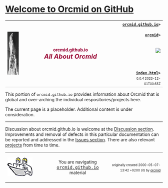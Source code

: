 <!-- index.md 0.0.4                 UTF-8                          2023-12-01
     ----1----|----2----|----3----|----4----|----5----|----6----|----7----|--*

                       ALL ABOUT ORCMID ON GITHUB
     -->

# [Welcome to Orcmid on GitHub](.)

<table border="0" width="100%">
  <tr>
    <td width="12%" align="left" height="6">
        <a href="./" target="_top">
           <img border="0" src="../images/F56xx04-SelfPortrait2-logo.png"
                width="172" height="137"
                alt="Self Portrait 2 - photographer in mirror"
                longdesc="An early selfie taken with my first SLR, a Praktika"
                />
        </a>
    </td>
    <td width="75%" height="6">
      <p align="center"><strong><font color="#990033">orcmid.github.io<br /><big><big><em>
		All About Orcmid</em></big></big></font></strong>
      </p>
    </td>
    <td width="13%" valign="middle" align="right">
      <b><code><a href="../" target="top">orcmid.github.io</a>&gt;<br />
	  <a href="./" target="_top">orcmid</a>&gt;
      </code></b>
      <br /><br />
      <a href="https://clustrmaps.com/site/1bw9w" title="Visit tracker">
            <img src="//www.clustrmaps.com/map_v2.png?d=3-2eQV4fOuelVHp_YtztZ0hl9Uj4ei9zLKw_nRgCgyM&cl=ffffff" />
      </a>
      <br /><br />
      <b><code>
         <a href="index.html" target="_top">index.html</a>&gt;</code></b>
      <br />
      <small><small>
        0.0.4 2023-12-01T00:55Z<!-- MAINTAIN THIS MANUALLY -->
      </small></small>
      </td>
  </tr>
</table>

This portion of `orcmid.github.io` provides information about Orcmid that is
global and over-arching the individual respositories/projects here.

The current page is a placeholder.  Additional content is under consideration.

----

Discussion about orcmid.github.io is welcome at the
[Discussion section](https://github.com/orcmid/orcmid.github.io/discussions).
Improvements and removal of defects in this particular documentation can be
reported and addressed in the
[Issues section](https://github.com/orcmid/orcmid.github.io/issues).  There
are also relevant
[projects](https://github.com/orcmid/orcmid.github.io/projects?type=classic)
from time to time.


<table border="0" cellspacing="3" width="100%">
  <tr>
    <td width="29%">
      <p>
		<a href="index.htm">
		<img border="0" src="../images/hardhat-thumb.gif" width="80" height="60" alt="Construction Zone (Hard Hat Area)"></a></p>
    </td>
    <td width="34%" valign="middle" align="center">
      You are navigating <a href="../"><tt>orcmid.github.io</tt></a> material
    </td>
    <td width="37%">
      <p align="right"><font size="-2">originally created 2000-05-07-13:42 +0200 (it) by
		<a href="orcmid.htm">orcmid</a></font></p>
    </td>
  </tr>
</table>

<!-- ----1----|----2----|----3----|----4----|----5----|----6----|----7----|--*

     0.0.3 2023-12-01T00:55Z Convert to hybrid format
     0.0.2 2023-08-28T17:04Z Correct the title
     0.0.1 2023-08-28T16:53Z corrected title
     0.0.0 2023-08-18T02:48Z placeholder

           *** end of orcmid.github.io/orcmid/index.md ***
     -->
